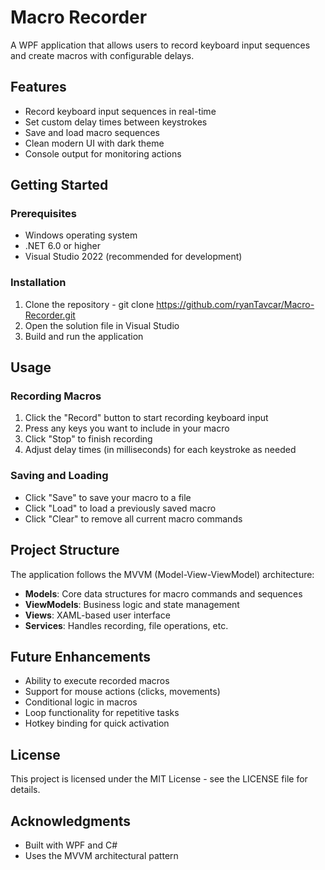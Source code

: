 # Macro Recorder

A WPF application that allows users to record keyboard input sequences and create macros with configurable delays.

## Features

- Record keyboard input sequences in real-time
- Set custom delay times between keystrokes
- Save and load macro sequences
- Clean modern UI with dark theme
- Console output for monitoring actions

## Getting Started

### Prerequisites

- Windows operating system
- .NET 6.0 or higher
- Visual Studio 2022 (recommended for development)

### Installation

1. Clone the repository - git clone https://github.com/ryanTavcar/Macro-Recorder.git
2. Open the solution file in Visual Studio
3. Build and run the application

## Usage

### Recording Macros

1. Click the "Record" button to start recording keyboard input
2. Press any keys you want to include in your macro
3. Click "Stop" to finish recording
4. Adjust delay times (in milliseconds) for each keystroke as needed

### Saving and Loading

- Click "Save" to save your macro to a file
- Click "Load" to load a previously saved macro
- Click "Clear" to remove all current macro commands

## Project Structure

The application follows the MVVM (Model-View-ViewModel) architecture:

- **Models**: Core data structures for macro commands and sequences
- **ViewModels**: Business logic and state management
- **Views**: XAML-based user interface
- **Services**: Handles recording, file operations, etc.

## Future Enhancements

- Ability to execute recorded macros
- Support for mouse actions (clicks, movements)
- Conditional logic in macros
- Loop functionality for repetitive tasks
- Hotkey binding for quick activation

## License

This project is licensed under the MIT License - see the LICENSE file for details.

## Acknowledgments

- Built with WPF and C#
- Uses the MVVM architectural pattern